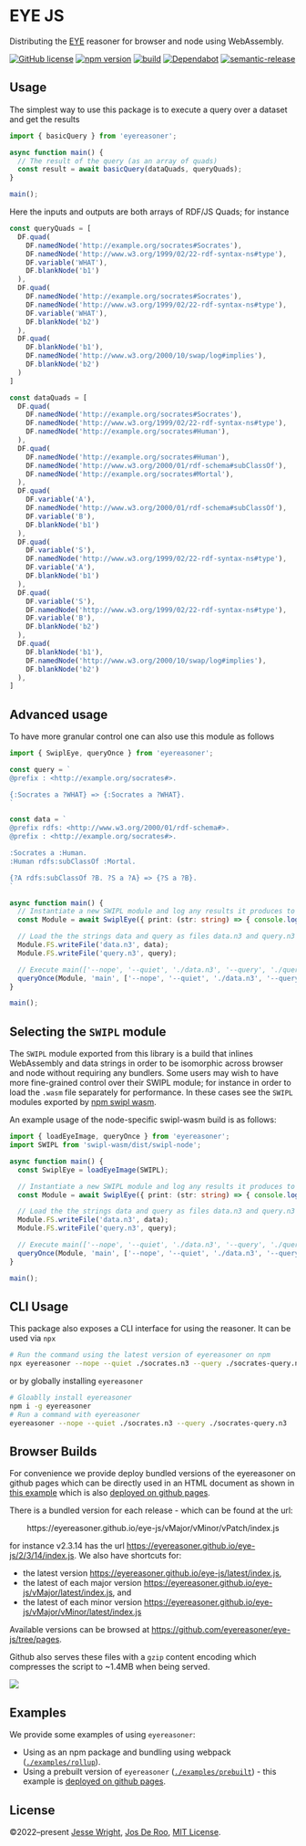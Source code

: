 # EYE JS
Distributing the [EYE](https://github.com/eyereasoner/eye) reasoner for browser and node using WebAssembly.

[![GitHub license](https://img.shields.io/github/license/eyereasoner/eye-js.svg)](https://github.com/eyereasoner/eye-js/blob/master/LICENSE)
[![npm version](https://img.shields.io/npm/v/eyereasoner.svg)](https://www.npmjs.com/package/eyereasoner)
[![build](https://img.shields.io/github/actions/workflow/status/eyereasoner/eye-js/nodejs.yml?branch=main)](https://github.com/eyereasoner/eye-js/tree/main/)
[![Dependabot](https://badgen.net/badge/Dependabot/enabled/green?icon=dependabot)](https://dependabot.com/)
[![semantic-release](https://img.shields.io/badge/%20%20%F0%9F%93%A6%F0%9F%9A%80-semantic--release-e10079.svg)](https://github.com/semantic-release/semantic-release)

## Usage

The simplest way to use this package is to execute a query over a dataset and get the results

```ts
import { basicQuery } from 'eyereasoner';

async function main() {
  // The result of the query (as an array of quads)
  const result = await basicQuery(dataQuads, queryQuads);
}

main();
```

Here the inputs and outputs are both arrays of RDF/JS Quads; for instance

```ts
const queryQuads = [
  DF.quad(
    DF.namedNode('http://example.org/socrates#Socrates'),
    DF.namedNode('http://www.w3.org/1999/02/22-rdf-syntax-ns#type'),
    DF.variable('WHAT'),
    DF.blankNode('b1')
  ),
  DF.quad(
    DF.namedNode('http://example.org/socrates#Socrates'),
    DF.namedNode('http://www.w3.org/1999/02/22-rdf-syntax-ns#type'),
    DF.variable('WHAT'),
    DF.blankNode('b2')
  ),
  DF.quad(
    DF.blankNode('b1'),
    DF.namedNode('http://www.w3.org/2000/10/swap/log#implies'),
    DF.blankNode('b2')
  )
]

const dataQuads = [
  DF.quad(
    DF.namedNode('http://example.org/socrates#Socrates'),
    DF.namedNode('http://www.w3.org/1999/02/22-rdf-syntax-ns#type'),
    DF.namedNode('http://example.org/socrates#Human'),
  ),
  DF.quad(
    DF.namedNode('http://example.org/socrates#Human'),
    DF.namedNode('http://www.w3.org/2000/01/rdf-schema#subClassOf'),
    DF.namedNode('http://example.org/socrates#Mortal'),
  ),
  DF.quad(
    DF.variable('A'),
    DF.namedNode('http://www.w3.org/2000/01/rdf-schema#subClassOf'),
    DF.variable('B'),
    DF.blankNode('b1')
  ),
  DF.quad(
    DF.variable('S'),
    DF.namedNode('http://www.w3.org/1999/02/22-rdf-syntax-ns#type'),
    DF.variable('A'),
    DF.blankNode('b1')
  ),
  DF.quad(
    DF.variable('S'),
    DF.namedNode('http://www.w3.org/1999/02/22-rdf-syntax-ns#type'),
    DF.variable('B'),
    DF.blankNode('b2')
  ),
  DF.quad(
    DF.blankNode('b1'),
    DF.namedNode('http://www.w3.org/2000/10/swap/log#implies'),
    DF.blankNode('b2')
  ),
]
```

## Advanced usage

To have more granular control one can also use this module as follows

```ts
import { SwiplEye, queryOnce } from 'eyereasoner';

const query = `
@prefix : <http://example.org/socrates#>.

{:Socrates a ?WHAT} => {:Socrates a ?WHAT}.
`

const data = `
@prefix rdfs: <http://www.w3.org/2000/01/rdf-schema#>.
@prefix : <http://example.org/socrates#>.

:Socrates a :Human.
:Human rdfs:subClassOf :Mortal.

{?A rdfs:subClassOf ?B. ?S a ?A} => {?S a ?B}.
`

async function main() {
  // Instantiate a new SWIPL module and log any results it produces to the console
  const Module = await SwiplEye({ print: (str: string) => { console.log(str) }, arguments: ['-q'] });

  // Load the the strings data and query as files data.n3 and query.n3 into the module
  Module.FS.writeFile('data.n3', data);
  Module.FS.writeFile('query.n3', query);

  // Execute main(['--nope', '--quiet', './data.n3', '--query', './query.n3']).
  queryOnce(Module, 'main', ['--nope', '--quiet', './data.n3', '--query', './query.n3']);
}

main();
```

## Selecting the `SWIPL` module

The `SWIPL` module exported from this library is a build that inlines WebAssembly and data strings in order to be
isomorphic across browser and node without requiring any bundlers. Some users may wish to have more fine-grained control
over their SWIPL module; for instance in order to load the `.wasm` file separately for performance. In these cases
see the `SWIPL` modules exported by [npm swipl wasm](https://github.com/rla/npm-swipl-wasm/).

An example usage of the node-specific swipl-wasm build is as follows:
```ts
import { loadEyeImage, queryOnce } from 'eyereasoner';
import SWIPL from 'swipl-wasm/dist/swipl-node';

async function main() {
  const SwiplEye = loadEyeImage(SWIPL);

  // Instantiate a new SWIPL module and log any results it produces to the console
  const Module = await SwiplEye({ print: (str: string) => { console.log(str) }, arguments: ['-q'] });

  // Load the the strings data and query as files data.n3 and query.n3 into the module
  Module.FS.writeFile('data.n3', data);
  Module.FS.writeFile('query.n3', query);

  // Execute main(['--nope', '--quiet', './data.n3', '--query', './query.n3']).
  queryOnce(Module, 'main', ['--nope', '--quiet', './data.n3', '--query', './query.n3']);
}

main();
```

## CLI Usage

This package also exposes a CLI interface for using the reasoner. It can be used via `npx`

```bash
# Run the command using the latest version of eyereasoner on npm
npx eyereasoner --nope --quiet ./socrates.n3 --query ./socrates-query.n3
```

or by globally installing `eyereasoner`

```bash
# Gloablly install eyereasoner
npm i -g eyereasoner
# Run a command with eyereasoner
eyereasoner --nope --quiet ./socrates.n3 --query ./socrates-query.n3
```

## Browser Builds

For convenience we provide deploy bundled versions of the eyereasoner on github pages which can be directly used in an HTML document as shown in [this example](https://github.com/eyereasoner/eye-js/tree/main/examples/prebuilt/index.html) which is also [deployed on github pages](https://eyereasoner.github.io/eye-js/example/index.html).

There is a bundled version for each release - which can be found at the url:
<p align=center>
https://eyereasoner.github.io/eye-js/vMajor/vMinor/vPatch/index.js

for instance v2.3.14 has the url https://eyereasoner.github.io/eye-js/2/3/14/index.js. We also have shortcuts for:
 - the latest version https://eyereasoner.github.io/eye-js/latest/index.js,
 - the latest of each major version https://eyereasoner.github.io/eye-js/vMajor/latest/index.js, and
 - the latest of each minor version https://eyereasoner.github.io/eye-js/vMajor/vMinor/latest/index.js

Available versions can be browsed at https://github.com/eyereasoner/eye-js/tree/pages.

Github also serves these files with a `gzip` content encoding which compresses the script to ~1.4MB when being served.

![](./github-transfer.png)

## Examples

We provide some examples of using `eyereasoner`:
 - Using as an npm package and bundling using webpack ([`./examples/rollup`](https://github.com/eyereasoner/eye-js/tree/main/examples/rollup)).
 - Using a prebuilt version of `eyereasoner` ([`./examples/prebuilt`](https://github.com/eyereasoner/eye-js/tree/main/examples/prebuilt)) - this example is [deployed on github pages](https://eyereasoner.github.io/eye-js/example/index.html).

## License
©2022–present
[Jesse Wright](https://github.com/jeswr),
[Jos De Roo](https://github.com/josd/),
[MIT License](https://github.com/eyereasoner/eye-js/blob/master/LICENSE).
